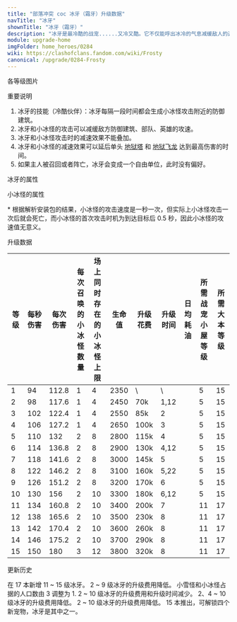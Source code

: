 ```yaml
---
title: "部落冲突 coc 冰牙（霜牙）升级数据"
navTitle: "冰牙"
shownTitle: "冰牙（霜牙）"
description: "冰牙是最冷酷的战宠......又冷又酷。它不仅能呼出冰冷的气息减缓敌人的速度，还能释放出一群小冰怪，进一步减缓敌方防御建筑的攻击速度，帮助它的英雄驰骋战场。"
module: upgrade-home
imgFolder: home_heroes/0284
wiki: https://clashofclans.fandom.com/wiki/Frosty
canonical: /upgrade/0284-Frosty
---
```


<UnitInfo :folder="$frontmatter.imgFolder" imgSrc="Frosty_info.png" :imgAlt="$frontmatter.navTitle" :description="$frontmatter.description" />

<SmallTitle>各等级图片</SmallTitle>

<Panel>
    <UnitImgGroup :folder="$frontmatter.imgFolder">
        <UnitImg imgTitle="所有等级" imgSrc="Frosty_field.png" />
    </UnitImgGroup>
</Panel>

<SmallTitle>重要说明</SmallTitle>

1. 冰牙的技能（冷酷伙伴）：冰牙每隔一段时间都会生成小冰怪攻击附近的防御建筑。
2. 冰牙和小冰怪的攻击可以减缓敌方防御建筑、部队、英雄的攻速。
3. 冰牙和小冰怪攻击时的减速效果不能叠加。
4. 冰牙和小冰怪的减速效果可以延后单头 [地狱塔](/upgrade/030a-Inferno-Tower) 和 [地狱飞龙](/upgrade/0604-Inferno-Dragon) 达到最高伤害的时间。
5. 如果主人被召回或者阵亡，冰牙会变成一个自由单位，此时没有偏好。

<SmallTitle>冰牙的属性</SmallTitle>

<UnitProperties>
    <UnitProperty pKey="攻击偏好" pValue="距离英雄 4.5 格内的目标" />
    <UnitProperty pKey="伤害类型" pValue="单体伤害" />
    <UnitProperty pKey="攻击的目标" pValue="地面和空中目标" />
    <UnitProperty pKey="移动速度" pValue="3 格/秒" />
    <UnitProperty pKey="攻击速度" pValue="1.2 秒/次" />
    <UnitProperty pKey="攻击距离" pValue="3.5 格" />
    <UnitProperty pKey="召唤小冰怪的频率" pValue="8 秒/次" />
    <UnitProperty pKey="所需战宠小屋等级" pValue="5" />
    <UnitProperty pKey="所需大本等级" pValue="15" />
</UnitProperties>

<SmallTitle>小冰怪的属性</SmallTitle>

<UnitProperties>
    <UnitProperty pKey="攻击偏好" pValue="防御建筑 (偏好类型 1)" :isDefensePreferredTroop="true" />
    <UnitProperty pKey="伤害类型" pValue="范围伤害" />
    <UnitProperty pKey="伤害半径" pValue="0.8 格" />
    <UnitProperty pKey="攻击的目标" pValue="地面和空中目标" />
    <UnitProperty pKey="占据人口" pValue="1" />
    <UnitProperty pKey="移动速度" pValue="3 格/秒" />
    <UnitProperty pKey="攻击时机" pValue="到达目标后 0.5 秒<sup>*</sup>" />
    <UnitProperty pKey="攻击距离" pValue="2 格" />
    <UnitProperty pKey="每秒伤害" pValue="15" />
    <UnitProperty pKey="每次伤害" pValue="15" />
    <UnitProperty pKey="生命值" pValue="450" />
    <UnitProperty pKey="攻击减速持续时间" pValue="4 秒" />
    <UnitProperty pKey="减速比例" pValue="50% 攻速<br>50% 移速" />
</UnitProperties>

\* 根据解析安装包的结果，小冰怪的攻击速度是一秒一次，但实际上小冰怪攻击一次后就会死亡，而小冰怪的首次攻击时机为到达目标后 0.5 秒，因此小冰怪的攻速值无意义。

<SmallTitle>升级数据</SmallTitle>

<script setup>
const tableExtraInfo = [
    {
        "column": 6,
        "type": "cost",
        "gpClass": "research",
        "icon": "Dark_Elixir"
    },
    {
        "column": 7,
        "type": "time",
        "gpClass": "research"
    },
    {
        "column": 8,
        "type": "dailyCost",
        "icon": "Dark_Elixir"
    }
];
</script>

<UnitTable :tableExtraInfo="tableExtraInfo">

| 等级 | 每秒伤害 |每次伤害|每次召唤的<br>小冰怪数量|场上同时存在的<br>小冰怪上限| 生命值 | 升级花费 | 升级时间 | 日均耗油 |所需战宠<br>小屋等级|所需<br>大本等级|
| ---- |   ---   |  ---  |          ---         |            ---           |  ---   |    ---  |   ---   |   ---   |        ---        |      ----     |
|   1  |    94   | 112.8 |           1          |             4            |  2350  |      \  |   \     |         |         5         |       15      |
|   2  |    98   | 117.6 |           1          |             4            |  2450  |    70k  |   1,12  |         |         5         |       15      |
|   3  |   102   | 122.4 |           1          |             4            |  2550  |    85k  |   2     |         |         5         |       15      |
|   4  |   106   | 127.2 |           1          |             4            |  2650  |   100k  |   3     |         |         5         |       15      |
|   5  |   110   | 132   |           2          |             8            |  2800  |   115k  |   4     |         |         5         |       15      |
|   6  |   114   | 136.8 |           2          |             8            |  2900  |   130k  |   4,12  |         |         5         |       15      |
|   7  |   118   | 141.6 |           2          |             8            |  3000  |   145k  |   5     |         |         5         |       15      |
|   8  |   122   | 146.2 |           2          |             8            |  3100  |   160k  |   5,22  |         |         5         |       15      |
|   9  |   126   | 151.2 |           2          |             8            |  3200  |   170k  |   6     |         |         5         |       15      |
|  10  |   130   | 156   |           2          |            10            |  3300  |   180k  |   6,12  |         |         5         |       15      |
|  11  |   134   | 160.8 |           2          |            10            |  3400  |   200k  |   7     |         |        11         |       17      |
|  12  |   138   | 165.6 |           2          |            10            |  3500  |   230k  |   8     |         |        11         |       17      |
|  13  |   142   | 170.4 |           2          |            10            |  3600  |   260k  |   8     |         |        11         |       17      |
|  14  |   146   | 175.2 |           2          |            10            |  3700  |   290k  |   8     |         |        11         |       17      |
|  15  |   150   | 180   |           3          |            12            |  3800  |   320k  |   8     |         |        11         |       17      |
</UnitTable>

<SmallTitle>更新历史</SmallTitle>

<Timeline>
    <TimelineItem date="2025/06/16">
        <TimelineRow>在 17 本新增 11 ~ 15 级冰牙。</TimelineRow>
    </TimelineItem>
    <TimelineItem date="2025/03/24">
        <TimelineRow>2 ~ 9 级冰牙的升级费用降低。</TimelineRow>
        <TimelineRow>小雪怪和小冰怪占据的人口数由 3 调整为 1.</TimelineRow>
    </TimelineItem>
    <TimelineItem date="2024/11/25">
        <TimelineRow>2 ~ 10 级冰牙的升级费用和升级时间减少。</TimelineRow>
    </TimelineItem>
    <TimelineItem date="2024/06/18">
        <TimelineRow>2、4 ~ 10 级冰牙的升级费用降低。</TimelineRow>
    </TimelineItem>
    <TimelineItem date="2023/12/12">
        <TimelineRow>2 ~ 10 级冰牙的升级费用降低。</TimelineRow>
    </TimelineItem>
    <TimelineItem date="2022/10/10">
        <TimelineRow>15 本推出，可解锁四个新宠物，冰牙是其中之一。</TimelineRow>
    </TimelineItem>
    <TimelineItem :historyBottom="true" />
</Timeline>